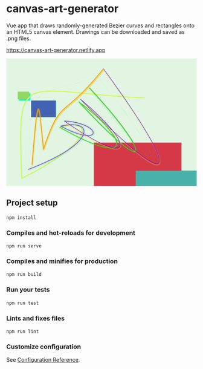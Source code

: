 # canvas-art-generator
Vue app that draws randomly-generated Bezier curves and rectangles onto an HTML5 canvas element. Drawings can be downloaded and saved as .png files.

https://canvas-art-generator.netlify.app

![alt-text](./canvas.png)

## Project setup
```
npm install
```

### Compiles and hot-reloads for development
```
npm run serve
```

### Compiles and minifies for production
```
npm run build
```

### Run your tests
```
npm run test
```

### Lints and fixes files
```
npm run lint
```

### Customize configuration
See [Configuration Reference](https://cli.vuejs.org/config/).
